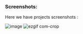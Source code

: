 ### Screenshots:
Here we have projects screenshots :

![image](https://github.com/notNOISE/Random-Projects/assets/148912097/e51b297f-32c6-4c1a-b89f-6a37bcaaf9fc)
![ezgif com-crop](https://github.com/notNOISE/Random-Projects/assets/148912097/d5edcebe-b8fd-42aa-9212-4dbac5d978bf)

